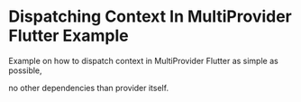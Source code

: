 # Dispatching Context In MultiProvider Flutter Example

Example on how to dispatch context in MultiProvider Flutter as simple as possible,

no other dependencies than provider itself.
